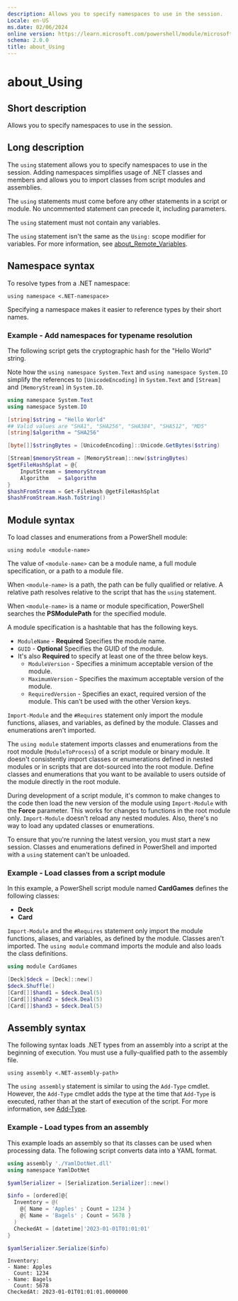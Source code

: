 ```yaml
---
description: Allows you to specify namespaces to use in the session.
Locale: en-US
ms.date: 02/06/2024
online version: https://learn.microsoft.com/powershell/module/microsoft.powershell.core/about/about_using?view=powershell-7.5&WT.mc_id=ps-gethelp
schema: 2.0.0
title: about_Using
---
```

# about_Using

## Short description

Allows you to specify namespaces to use in the session.

## Long description

The `using` statement allows you to specify namespaces to use in the session.
Adding namespaces simplifies usage of .NET classes and members and allows you
to import classes from script modules and assemblies.

The `using` statements must come before any other statements in a script or
module. No uncommented statement can precede it, including parameters.

The `using` statement must not contain any variables.

The `using` statement isn't the same as the `Using:` scope modifier for
variables. For more information, see
[about_Remote_Variables](about_Remote_Variables.md).

## Namespace syntax

To resolve types from a .NET namespace:

```Syntax
using namespace <.NET-namespace>
```

Specifying a namespace makes it easier to reference types by their short names.

### Example - Add namespaces for typename resolution

The following script gets the cryptographic hash for the "Hello World" string.

Note how the `using namespace System.Text` and `using namespace System.IO`
simplify the references to `[UnicodeEncoding]` in `System.Text` and `[Stream]`
and `[MemoryStream]` in `System.IO`.

```powershell
using namespace System.Text
using namespace System.IO

[string]$string = "Hello World"
## Valid values are "SHA1", "SHA256", "SHA384", "SHA512", "MD5"
[string]$algorithm = "SHA256"

[byte[]]$stringBytes = [UnicodeEncoding]::Unicode.GetBytes($string)

[Stream]$memoryStream = [MemoryStream]::new($stringBytes)
$getFileHashSplat = @{
    InputStream = $memoryStream
    Algorithm   = $algorithm
}
$hashFromStream = Get-FileHash @getFileHashSplat
$hashFromStream.Hash.ToString()
```

## Module syntax

To load classes and enumerations from a PowerShell module:

```Syntax
using module <module-name>
```

The value of `<module-name>` can be a module name, a full module specification,
or a path to a module file.

When `<module-name>` is a path, the path can be fully qualified or relative. A
relative path resolves relative to the script that has the `using` statement.

When `<module-name>` is a name or module specification, PowerShell searches the
**PSModulePath** for the specified module.

A module specification is a hashtable that has the following keys.

- `ModuleName` - **Required** Specifies the module name.
- `GUID` - **Optional** Specifies the GUID of the module.
- It's also **Required** to specify at least one of the three below keys.
  - `ModuleVersion` - Specifies a minimum acceptable version of the module.
  - `MaximumVersion` - Specifies the maximum acceptable version of the module.
  - `RequiredVersion` - Specifies an exact, required version of the module.
    This can't be used with the other Version keys.

`Import-Module` and the `#Requires` statement only import the module functions,
aliases, and variables, as defined by the module. Classes and enumerations
aren't imported.

The `using module` statement imports classes and enumerations from the root
module (`ModuleToProcess`) of a script module or binary module. It doesn't
consistently import classes or enumerations defined in nested modules or in
scripts that are dot-sourced into the root module. Define classes and
enumerations that you want to be available to users outside of the module
directly in the root module.

During development of a script module, it's common to make changes to the code
then load the new version of the module using `Import-Module` with the
**Force** parameter. This works for changes to functions in the root module
only. `Import-Module` doesn't reload any nested modules. Also, there's no way
to load any updated classes or enumerations.

To ensure that you're running the latest version, you must start a new session.
Classes and enumerations defined in PowerShell and imported with a `using`
statement can't be unloaded.

### Example - Load classes from a script module

In this example, a PowerShell script module named **CardGames** defines the
following classes:

- **Deck**
- **Card**

`Import-Module` and the `#Requires` statement only import the module functions,
aliases, and variables, as defined by the module. Classes aren't imported. The
`using module` command imports the module and also loads the class definitions.

```powershell
using module CardGames

[Deck]$deck = [Deck]::new()
$deck.Shuffle()
[Card[]]$hand1 = $deck.Deal(5)
[Card[]]$hand2 = $deck.Deal(5)
[Card[]]$hand3 = $deck.Deal(5)
```

## Assembly syntax

The following syntax loads .NET types from an assembly into a script at the
beginning of execution. You must use a fully-qualified path to the assembly
file.

```Syntax
using assembly <.NET-assembly-path>
```

The `using assembly` statement is similar to using the `Add-Type` cmdlet.
However, the `Add-Type` cmdlet adds the type at the time that `Add-Type` is
executed, rather than at the start of execution of the script. For more
information, see [Add-Type](xref:Microsoft.PowerShell.Utility.Add-Type).

### Example - Load types from an assembly

This example loads an assembly so that its classes can be used when processing
data. The following script converts data into a YAML format.

```powershell
using assembly './YamlDotNet.dll'
using namespace YamlDotNet

$yamlSerializer = [Serialization.Serializer]::new()

$info = [ordered]@{
  Inventory = @(
    @{ Name = 'Apples' ; Count = 1234 }
    @{ Name = 'Bagels' ; Count = 5678 }
  )
  CheckedAt = [datetime]'2023-01-01T01:01:01'
}

$yamlSerializer.Serialize($info)
```

```Output
Inventory:
- Name: Apples
  Count: 1234
- Name: Bagels
  Count: 5678
CheckedAt: 2023-01-01T01:01:01.0000000
```
